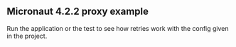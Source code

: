 ## Micronaut 4.2.2 proxy example

Run the application or the test to see how retries work with the config given in the project.


